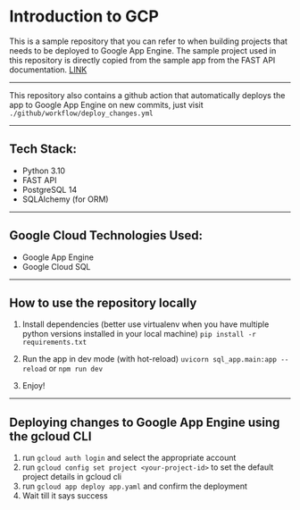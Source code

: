 # Introduction to GCP

This is a sample repository that you can refer to when building projects that needs to be deployed to Google App Engine. The sample project used in this repository is directly copied from the sample app from the FAST API documentation. [LINK](https://fastapi.tiangolo.com/tutorial/sql-databases/#__tabbed_8_3)

---

This repository also contains a github action that automatically deploys the app to Google App Engine on new commits, just visit `./github/workflow/deploy_changes.yml`

___

## Tech Stack:
- Python 3.10
- FAST API
- PostgreSQL 14
- SQLAlchemy (for ORM)

---

## Google Cloud Technologies Used:
- Google App Engine
- Google Cloud SQL

---

## How to use the repository locally
1. Install dependencies (better use virtualenv when you have multiple python versions installed in your local machine)
  `pip install -r requirements.txt` 

2. Run the app in dev mode (with hot-reload)
  `uvicorn sql_app.main:app --reload` or `npm run dev`

3. Enjoy!

___

## Deploying changes to Google App Engine using the gcloud CLI
1. run `gcloud auth login` and select the appropriate account
2. run `gcloud config set project <your-project-id>` to set the default project details in gcloud cli
3. run `gcloud app deploy app.yaml` and confirm the deployment
4. Wait till it says success
